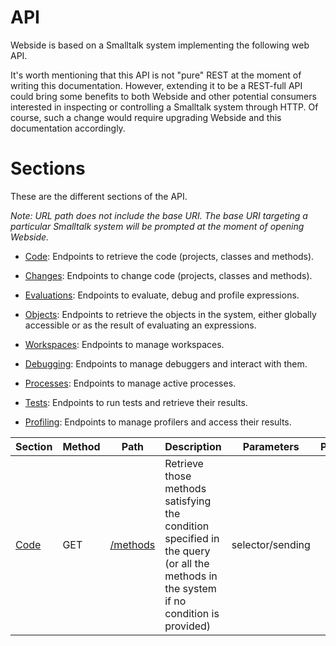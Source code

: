 # API
Webside is based on a Smalltalk system implementing the following web API.

It's worth mentioning that this API is not "pure" REST at the moment of writing this documentation. However, extending it to be a REST-full API could bring some benefits to both Webside and other potential consumers interested in inspecting or controlling a Smalltalk system through HTTP. Of course, such a change would require upgrading Webside and this documentation accordingly.

# Sections
These are the different sections of the API.

_Note: URL path does not include the base URI. The base URI targeting a particular Smalltalk system will be prompted at the moment of opening Webside._

* [Code](code): Endpoints to retrieve the code (projects, classes and methods).

* [Changes](changes): Endpoints to change code (projects, classes and methods).

* [Evaluations](evaluations): Endpoints to evaluate, debug and profile expressions.

* [Objects](objects): Endpoints to retrieve the objects in the system, either globally accessible or as the result of evaluating an expressions.

* [Workspaces](workspaces): Endpoints to manage workspaces.

* [Debugging](debugging): Endpoints to manage debuggers and interact with them.

* [Processes](processes): Endpoints to manage active processes.

* [Tests](tests): Endpoints to run tests and retrieve their results.

* [Profiling](profiling): Endpoints to manage profilers and access their results.

| Section | Method | Path | Description | Parameters | Payload |
| -- | -- | -- | -- | -- | -- 
| [Code](code) | GET | [/methods](code/methods/get.md) | Retrieve those methods satisfying the condition specified in the query (or all the methods in the system if no condition is provided) | selector/sending | | - |
